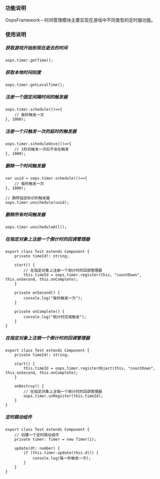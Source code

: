 ### 功能说明
OopsFramework－时间管理模块主要实现在游戏中不同类型的定时器功能。

### 使用说明
##### 获取游戏开始到现在逝去的时间
```
oops.timer.getTime();
```

##### 获取本地时间刻度
```
oops.timer.getLocalTime();
```

##### 注册一个固定间隔时间的触发器
```
oops.timer.schedule(()=>{
    // 每秒触发一次
}, 1000);
```

##### 注册一个只触发一次的延时的触发器
```
oops.timer.scheduleOnce(()=>{
    // 1秒后触发一次后不会在触发
}, 1000);
```

##### 删除一个时间触发器
```
var uuid = oops.timer.schedule(()=>{
    // 每秒触发一次
}, 1000);

// 删除指定标识的触发器
oops.timer.unschedule(uuid);
```

##### 删除所有时间触发器
```
oops.timer.unscheduleAll();
```

##### 在指定对象上注册一个倒计时的回调管理器
```
export class Test extends Component {
    private timeId!: string;
    
    start() {
        // 在指定对象上注册一个倒计时的回调管理器
        this.timeId = oops.timer.register(this, "countDown", this.onSecond, this.onComplete);
    }
    
    private onSecond() {
        console.log("每秒触发一次");
    }

    private onComplete() {
        console.log("倒计时完成触发");
    }
}
```

##### 在指定对象上注销一个倒计时的回调管理器
```
export class Test extends Component {
    private timeId!: string;
    
    start() {
        this.timeId = oops.timer.registerObject(this, "countDown", this.onSecond, this.onComplete);
    }
    
    onDestroy() {
        // 在指定对象上注销一个倒计时的回调管理器
        oops.timer.unRegister(this.timeId);
    }
}
```

##### 定时跳动组件
```
export class Test extends Component {
    // 创建一个定时跳动组件
    private timer: Timer = new Timer(1);

    update(dt: number) {
        if (this.timer.update(this.dt)) {
            console.log(每一秒触发一次);
        }
    }
}
```